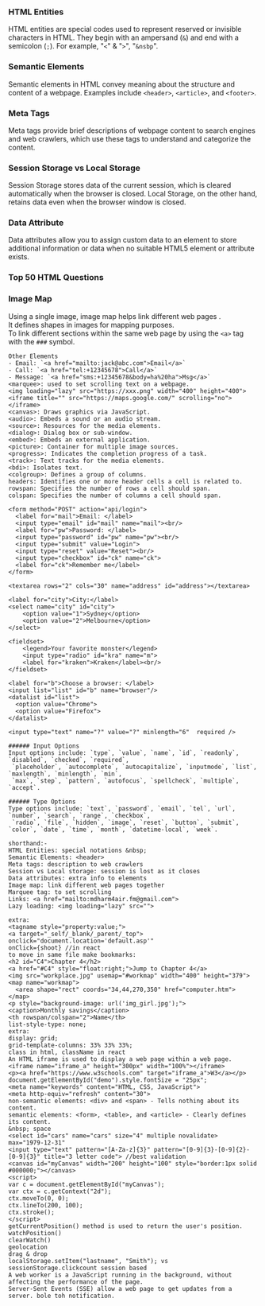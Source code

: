 <!-- html.md -->
### HTML Entities
HTML entities are special codes used to represent reserved or invisible characters in HTML. They begin with an ampersand (`&`) and end with a semicolon (`;`). For example, "`<`" & "`>`", "`&nsbp`".

### Semantic Elements
Semantic elements in HTML convey meaning about the structure and content of a webpage. Examples include `<header>`, `<article>`, and `<footer>`.

### Meta Tags
Meta tags provide brief descriptions of webpage content to search engines and web crawlers, which use these tags to understand and categorize the content.

### Session Storage vs Local Storage
Session Storage stores data of the current session, which is cleared automatically when the browser is closed. Local Storage, on the other hand, retains data even when the browser window is closed.

### Data Attribute
Data attributes allow you to assign custom data to an element to store additional information or data when no suitable HTML5 element or attribute exists.

### Top 50 HTML Questions

### Image Map
Using a single image, image map helps link different web pages .     
It defines shapes in images for mapping purposes.      
To link different sections within the same web page by using the `<a>` tag with the `###` symbol.  

```
Other Elements
- Email: `<a href="mailto:jack@abc.com">Email</a>`
- Call: `<a href="tel:+12345678">Call</a>`
- Message: `<a href="sms:+12345678&body=ha%20ha">Msg</a>`
<marquee>: used to set scrolling text on a webpage.
<img loading="lazy" src="https://xxx.png" width="400" height="400">
<iframe title="" src="https://maps.google.com/" scrolling="no"></iframe>
<canvas>: Draws graphics via JavaScript.
<audio>: Embeds a sound or an audio stream.
<source>: Resources for the media elements.
<dialog>: Dialog box or sub-window.
<embed>: Embeds an external application.
<picture>: Container for multiple image sources.
<progress>: Indicates the completion progress of a task.
<track>: Text tracks for the media elements.
<bdi>: Isolates text.
<colgroup>: Defines a group of columns.
headers: Identifies one or more header cells a cell is related to.
rowspan: Specifies the number of rows a cell should span.
colspan: Specifies the number of columns a cell should span.

<form method="POST" action="api/login">
  <label for="mail">Email: </label>
  <input type="email" id="mail" name="mail"><br/>
  <label for="pw">Password: </label>
  <input type="password" id="pw" name="pw"><br/>
  <input type="submit" value="Login">
  <input type="reset" value="Reset"><br/>
  <input type="checkbox" id="ck" name="ck">
  <label for="ck">Remember me</label>
</form>

<textarea rows="2" cols="30" name="address" id="address"></textarea>

<label for="city">City:</label>
<select name="city" id="city">
    <option value="1">Sydney</option>
    <option value="2">Melbourne</option>
</select>

<fieldset>
    <legend>Your favorite monster</legend>
    <input type="radio" id="kra" name="m">
    <label for="kraken">Kraken</label><br/>
</fieldset>

<label for="b">Choose a browser: </label>
<input list="list" id="b" name="browser"/>
<datalist id="list">
  <option value="Chrome">
  <option value="Firefox">
</datalist>

<input type="text" name="?" value="?" minlength="6"	 required />

###### Input Options
Input options include: `type`, `value`, `name`, `id`, `readonly`, `disabled`, `checked`, `required`,
 `placeholder`, `autocomplete`, `autocapitalize`, `inputmode`, `list`, `maxlength`, `minlength`, `min`,
 `max`, `step`, `pattern`, `autofocus`, `spellcheck`, `multiple`, `accept`.

###### Type Options
Type options include: `text`, `password`, `email`, `tel`, `url`, `number`, `search`, `range`, `checkbox`,
 `radio`, `file`, `hidden`, `image`, `reset`, `button`, `submit`, `color`, `date`, `time`, `month`, `datetime-local`, `week`.

shorthand:-
HTML Entities: special notations &nbsp;
Semantic Elements: <header>
Meta tags: description to web crawlers
Session vs Local storage: session is lost as it closes
Data attributes: extra info to elements
Image map: link different web pages together
Marquee tag: to set scrolling
Links: <a href="mailto:mdharm4air.fm@gmail.com">
Lazy loading: <img loading="lazy" src="">

extra:
<tagname style="property:value;">
<a target="_self/_blank/_parent/_top">
onclick="document.location='default.asp'"
onClick={shoot} //in react
to move in same file make bookmarks:
<h2 id="C4">Chapter 4</h2>
<a href="#C4" style="float:right;">Jump to Chapter 4</a>
<img src="workplace.jpg" usemap="#workmap" width="400" height="379">
<map name="workmap">
  <area shape="rect" coords="34,44,270,350" href="computer.htm">
</map>
<p style="background-image: url('img_girl.jpg');">
<caption>Monthly savings</caption>
<th rowspan/colspan="2">Name</th>
list-style-type: none;
extra:
display: grid;
grid-template-columns: 33% 33% 33%;
class in html, className in react
An HTML iframe is used to display a web page within a web page.
<iframe name="iframe_a" height="300px" width="100%"></iframe>
<p><a href="https://www.w3schools.com" target="iframe_a">W3</a></p>
document.getElementById("demo").style.fontSize = "25px";
<meta name="keywords" content="HTML, CSS, JavaScript">
<meta http-equiv="refresh" content="30">
non-semantic elements: <div> and <span> - Tells nothing about its content.
semantic elements: <form>, <table>, and <article> - Clearly defines its content.
&nbsp; space
<select id="cars" name="cars" size="4" multiple novalidate>
max="1979-12-31"
<input type="text" pattern="[A-Za-z]{3}" pattern="[0-9]{3}-[0-9]{2}-[0-9]{3}" title="3 letter code"> //best validation
<canvas id="myCanvas" width="200" height="100" style="border:1px solid #000000;"></canvas>
<script>
var c = document.getElementById("myCanvas");
var ctx = c.getContext("2d");
ctx.moveTo(0, 0);
ctx.lineTo(200, 100);
ctx.stroke();
</script>
getCurrentPosition() method is used to return the user's position.
watchPosition()
clearWatch()
geolocation
drag & drop
localStorage.setItem("lastname", "Smith"); vs sessionStorage.clickcount session based
A web worker is a JavaScript running in the background, without affecting the performance of the page.
Server-Sent Events (SSE) allow a web page to get updates from a server. bole toh notification.
```